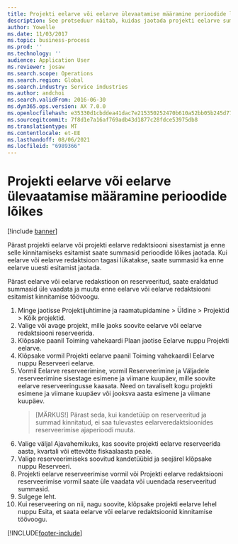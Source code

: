 ```yaml
---
title: Projekti eelarve või eelarve ülevaatamise määramine perioodide lõikes
description: See protseduur näitab, kuidas jaotada projekti eelarve summasid perioodide vahel.
author: Yowelle
ms.date: 11/03/2017
ms.topic: business-process
ms.prod: ''
ms.technology: ''
audience: Application User
ms.reviewer: josaw
ms.search.scope: Operations
ms.search.region: Global
ms.search.industry: Service industries
ms.author: andchoi
ms.search.validFrom: 2016-06-30
ms.dyn365.ops.version: AX 7.0.0
ms.openlocfilehash: e35330d1cbddea41dac7e215350252470b610a52bb05b245d7794a37415dcd3c
ms.sourcegitcommit: 7f8d1e7a16af769adb43d1877c28fdce53975db8
ms.translationtype: MT
ms.contentlocale: et-EE
ms.lasthandoff: 08/06/2021
ms.locfileid: "6989366"
---
```

# <a name="allocate-a-project-budget-or-budget-revision-across-periods"></a>Projekti eelarve või eelarve ülevaatamise määramine perioodide lõikes

[!include [banner](../../includes/banner.md)]

Pärast projekti eelarve või projekti eelarve redaktsiooni sisestamist ja enne selle kinnitamiseks esitamist saate summasid perioodide lõikes jaotada. Kui eelarve või eelarve redaktsioon tagasi lükatakse, saate summasid ka enne eelarve uuesti esitamist jaotada. 

Pärast eelarve või eelarve redakstioon on reserveeritud, saate eraldatud summasid üle vaadata ja muuta enne eelarve või eelarve redaktsiooni esitamist kinnitamise töövoogu. 

1. Minge jaotisse Projektijuhtimine ja raamatupidamine > Üldine > Projektid > Kõik projektid. 
2. Valige või avage projekt, mille jaoks soovite eelarve või eelarve redaktsiooni reserveerida. 
3. Klõpsake paanil Toiming vahekaardi Plaan jaotise Eelarve nuppu Projekti eelarve. 
4. Klõpsake vormil Projekti eelarve paanil Toiming vahekaardil Eelarve nuppu Reserveeri eelarve. 
5. Vormil Eelarve reserveerimine, vormil Reserveerimine ja Väljadele reserveerimine sisestage esimene ja viimane kuupäev, mille soovite eelarve reserveeringusse kaasata. Need on tavaliselt kogu projekti esimene ja viimane kuupäev või jooksva aasta esimene ja viimane kuupäev.  
   > [MÄRKUS!] Pärast seda, kui kandetüüp on reserveeritud ja summad kinnitatud, ei saa tulevastes eelarveredaktsioonides reserveerimise ajaperioodi muuta. 
6. Valige väljal Ajavahemikuks, kas soovite projekti eelarve reserveerida aasta, kvartali või ettevõtte fiskaalaasta peale.
7. Valige reserveerimiseks soovitud kandetüübid ja seejärel klõpsake nuppu Reserveeri. 
8. Projekti eelarve reserveerimise vormil või Projekti eelarve redaktsiooni reserveerimise vormil saate üle vaadata või uuendada reserveeritud summasid. 
9. Sulgege leht.
10. Kui reserveering on nii, nagu soovite, klõpsake projekti eelarve lehel nuppu Esita, et saata eelarve või eelarve redaktsioonid kinnitamise töövoogu.  




[!INCLUDE[footer-include](../../includes/footer-banner.md)]